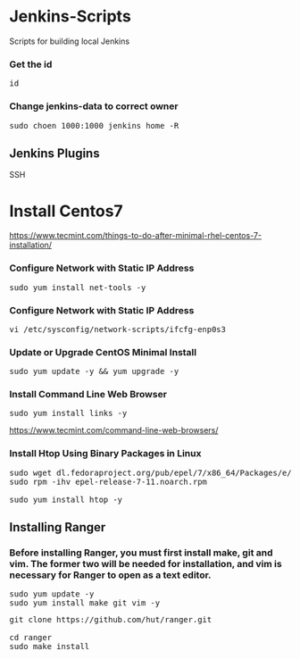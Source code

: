 # Jenkins-Scripts
Scripts for building local Jenkins

### Get the id

<pre>id</pre>

### Change jenkins-data to correct owner

<pre>sudo choen 1000:1000 jenkins_home -R</pre>

## Jenkins Plugins

SSH


Install Centos7
==============

https://www.tecmint.com/things-to-do-after-minimal-rhel-centos-7-installation/

### Configure Network with Static IP Address

<pre>sudo yum install net-tools -y</pre>

### Configure Network with Static IP Address

<pre>vi /etc/sysconfig/network-scripts/ifcfg-enp0s3</pre>

### Update or Upgrade CentOS Minimal Install

<pre>sudo yum update -y && yum upgrade -y</pre>

### Install Command Line Web Browser

<pre>sudo yum install links -y</pre>

https://www.tecmint.com/command-line-web-browsers/

### Install Htop Using Binary Packages in Linux

<pre>
sudo wget dl.fedoraproject.org/pub/epel/7/x86_64/Packages/e/epel-release-7-11.noarch.rpm
sudo rpm -ihv epel-release-7-11.noarch.rpm 

sudo yum install htop -y
</pre>

## Installing Ranger
### Before installing Ranger, you must first install make, git and vim. The former two will be needed for installation, and vim is necessary for Ranger to open as a text editor.

<pre>
sudo yum update -y
sudo yum install make git vim -y
</pre>

<pre>
git clone https://github.com/hut/ranger.git

cd ranger
sudo make install
</pre>


